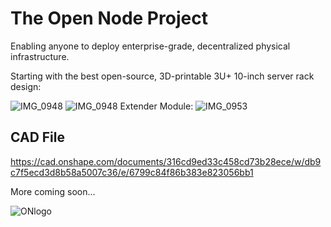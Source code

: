 # The Open Node Project
Enabling anyone to deploy enterprise-grade, decentralized physical infrastructure.

Starting with the best open-source, 3D-printable 3U+ 10-inch server rack design:

![IMG_0948](https://github.com/user-attachments/assets/9e8bf610-d241-4fcd-8ff2-a7f76825573e)
![IMG_0948](https://github.com/garrettekinsman/OpenNode/blob/main/Images/OpenNode_Prototype.jpg)
Extender Module: 
![IMG_0953](https://github.com/user-attachments/assets/e14ed8db-cfce-4578-b2a3-f576f8d36c59)


## CAD File
https://cad.onshape.com/documents/316cd9ed33c458cd73b28ece/w/db9c7f5ecd3d8b58a5007c36/e/6799c84f86b383e823056bb1

More coming soon... 

![ONlogo](https://github.com/user-attachments/assets/811353ff-a9cc-4ec7-a5a6-4fb195f77f63)
